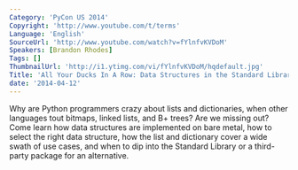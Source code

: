 ```yaml
---
Category: 'PyCon US 2014'
Copyright: 'http://www.youtube.com/t/terms'
Language: 'English'
SourceUrl: 'http://www.youtube.com/watch?v=fYlnfvKVDoM'
Speakers: [Brandon Rhodes]
Tags: []
ThumbnailUrl: 'http://i1.ytimg.com/vi/fYlnfvKVDoM/hqdefault.jpg'
Title: 'All Your Ducks In A Row: Data Structures in the Standard Library and Beyond'
date: '2014-04-12'
---
```

Why are Python programmers crazy about lists and dictionaries, when other languages tout bitmaps, linked lists, and B+ trees? Are we missing out? Come learn how data structures are implemented on bare metal, how to select the right data structure, how the list and dictionary cover a wide swath of use cases, and when to dip into the Standard Library or a
 third-party package for an alternative.
